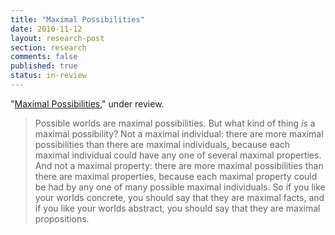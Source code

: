```yaml
---
title: "Maximal Possibilities"
date: 2010-11-12
layout: research-post
section: research
comments: false
published: true
status: in-review
---
```


<span
   class="Z3988" title="ctx_ver=Z39.88-2004&amp;rft_val_fmt=info%3Aofi%2Ffmt%3Akev%3Amtx%3Ajournal&amp;rfr_id=info%3Asid%2Focoins.info%3Agenerator&amp;rft.genre=article&amp;rft.atitle=Maximal+Possibilities&amp;rft.date=2010&amp;rft.aulast=Sanson&amp;rft.aufirst=David&amp;rft.au=David+Sanson">
"[Maximal Possibilities](/research/maximal-possibilities.pdf)," under review.
</span>

> Possible worlds are maximal possibilities. But what kind of thing *is* a maximal possibility? Not a maximal individual: there are more maximal possibilities than there are maximal individuals, because each maximal individual could have any one of several maximal properties. And not a maximal property: there are more maximal possibilities than there are maximal properties, because each maximal property could be had by any one of many possible maximal individuals. So if you like your worlds concrete, you should say that they are maximal facts, and if you like your worlds abstract, you should say that they are maximal propositions.
